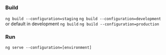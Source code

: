 ### Build
```ng build --configuration=staging```
```ng build --configuration=development``` or default in development  ```ng build```
```ng build --configuration=production```

### Run
```ng serve --configuration=[environment]```